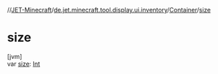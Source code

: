 //[JET-Minecraft](../../../index.md)/[de.jet.minecraft.tool.display.ui.inventory](../index.md)/[Container](index.md)/[size](size.md)

# size

[jvm]\
var [size](size.md): [Int](https://kotlinlang.org/api/latest/jvm/stdlib/kotlin/-int/index.html)
